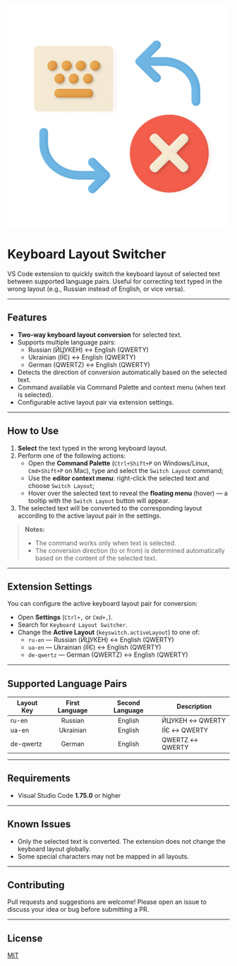 <p align="center">
  <img src="img/icon.png" alt="Keyboard Layout Switcher Logo" width="512" />
</p>

# Keyboard Layout Switcher

VS Code extension to quickly switch the keyboard layout of selected text between supported language pairs. Useful for correcting text typed in the wrong layout (e.g., Russian instead of English, or vice versa).

---

## Features

- **Two-way keyboard layout conversion** for selected text.
- Supports multiple language pairs:
  - Russian (ЙЦУКЕН) ↔ English (QWERTY)
  - Ukrainian (ІЇЄ) ↔ English (QWERTY)
  - German (QWERTZ) ↔ English (QWERTY)
- Detects the direction of conversion automatically based on the selected text.
- Command available via Command Palette and context menu (when text is selected).
- Configurable active layout pair via extension settings.

---

## How to Use

1. **Select** the text typed in the wrong keyboard layout.
2. Perform one of the following actions:
   - Open the **Command Palette** (`Ctrl+Shift+P` on Windows/Linux, `Cmd+Shift+P` on Mac), type and select the `Switch Layout` command;
   - Use the **editor context menu**: right-click the selected text and choose `Switch Layout`;
   - Hover over the selected text to reveal the **floating menu** (hover) — a tooltip with the `Switch Layout` button will appear.
3. The selected text will be converted to the corresponding layout according to the active layout pair in the settings.

> **Notes:**
> - The command works only when text is selected.
> - The conversion direction (to or from) is determined automatically based on the content of the selected text.

---

## Extension Settings

You can configure the active keyboard layout pair for conversion:

- Open **Settings** (`Ctrl+,` or `Cmd+,`).
- Search for `Keyboard Layout Switcher`.
- Change the **Active Layout** (`keyswitch.activeLayout`) to one of:
  - `ru-en` — Russian (ЙЦУКЕН) ↔ English (QWERTY)
  - `ua-en` — Ukrainian (ІЇЄ) ↔ English (QWERTY)
  - `de-qwertz` — German (QWERTZ) ↔ English (QWERTY)

---

## Supported Language Pairs

| Layout Key  | First Language | Second Language | Description                       |
|-------------|:-------------:|:--------------:|-----------------------------------|
| ru-en       |   Russian     |    English     | ЙЦУКЕН ↔ QWERTY                   |
| ua-en       |  Ukrainian    |    English     | ІЇЄ ↔ QWERTY                      |
| de-qwertz   |   German      |    English     | QWERTZ ↔ QWERTY                   |

---

## Requirements

- Visual Studio Code **1.75.0** or higher

---

## Known Issues

- Only the selected text is converted. The extension does not change the keyboard layout globally.
- Some special characters may not be mapped in all layouts.

---

## Contributing

Pull requests and suggestions are welcome! Please open an issue to discuss your idea or bug before submitting a PR.

---

## License

[MIT](LICENSE.md)
